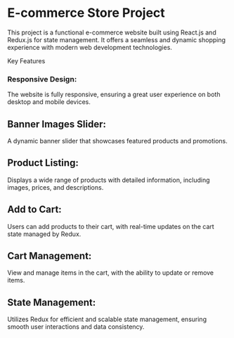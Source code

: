 # E-commerce Store Project
This project is a functional e-commerce website built using React.js and Redux.js for state management. It offers a seamless and dynamic shopping experience with modern web development technologies.

Key Features
### Responsive Design: 
The website is fully responsive, ensuring a great user experience on both desktop and mobile devices.
## Banner Images Slider:
A dynamic banner slider that showcases featured products and promotions.
## Product Listing:
Displays a wide range of products with detailed information, including images, prices, and descriptions.
## Add to Cart: 
Users can add products to their cart, with real-time updates on the cart state managed by Redux.
## Cart Management: 
View and manage items in the cart, with the ability to update or remove items.
## State Management: 
Utilizes Redux for efficient and scalable state management, ensuring smooth user interactions and data consistency.
